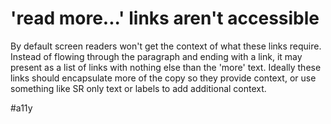 # 'read more...' links aren't accessible

By default screen readers won't get the context of what these links require. Instead of flowing through the paragraph and ending with a link, it may present as a list of links with nothing else than the 'more' text. Ideally these links should encapsulate more of the copy so they provide context, or use something like SR only text or labels to add additional context.

#a11y